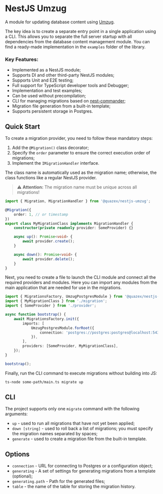 # NestJS Umzug

A module for updating database content using [Umzug](https://github.com/sequelize/umzug).

The key idea is to create a separate entry point in a single application using a CLI. This allows you to separate the full server startup with all dependencies from the database content management module. You can find a ready-made implementation in the `examples` folder of the library.

### Key Features:

* Implemented as a NestJS module;
* Supports DI and other third-party NestJS modules;
* Supports Unit and E2E testing;
* Full support for TypeScript developer tools and Debugger;
* Implementation and test examples;
* Can be used without precompilation;
* CLI for managing migrations based on [nest-commander](https://github.com/thawankeane/nest-inngest);
* Migration file generation from a built-in template;
* Supports persistent storage in Postgres.

## Quick Start

To create a migration provider, you need to follow these mandatory steps:

1. Add the `@Migration()` class decorator;
2. Specify the `order` parameter to ensure the correct execution order of migrations;
3. Implement the `IMigrationHandler` interface.

The class name is automatically used as the migration name; otherwise, the class functions like a regular NestJS provider.

> ⚠️ **Attention:** The migration name must be unique across all migrations!

```typescript
import { Migration, MigrationHandler } from '@quazex/nestjs-umzug';

@Migration({
    order: 1, // or timestamp
})
export class MyMigrationClass implements MigrationHandler {
    constructor(private readonly provider: SomeProvider) {}

    async up(): Promise<void> {
        await provider.create();
    }

    async down(): Promise<void> {
        await provider.delete();
    }
}
```

Next, you need to create a file to launch the CLI module and connect all the required providers and modules. Here you can import any modules from the main application that are needed for use in the migrations.

```typescript
import { MigrationsFactory, UmzugPostgresModule } from '@quazex/nestjs-umzug';
import { MyMigrationClass } from './migration';
import { SomeProvider } from './provider';

async function bootstrap() {
    await MigrationsFactory.init({
        imports: [
            UmzugPostgresModule.forRoot({
                connection: 'postgres://postgres:postgres@localhost:5432/database',
            }),
        ],
        providers: [SomeProvider, MyMigrationClass],
    });
}

bootstrap();
```

Finally, run the CLI command to execute migrations without building into JS:

```bash
ts-node some-path/main.ts migrate up
```

## CLI

The project supports only one `migrate` command with the following arguments:

* `up` - used to run all migrations that have not yet been applied;
* `down [string]` - used to roll back a list of migrations; you must specify the migration names separated by spaces;
* `generate` - used to create a migration file from the built-in template.

## Options

* `connection` - URL for connecting to Postgres or a configuration object;
* `generating` - A set of settings for generating migrations from a template (optional);
* `generating.path` - Path for the generated files;
* `table` - the name of the table for storing the migration history.
